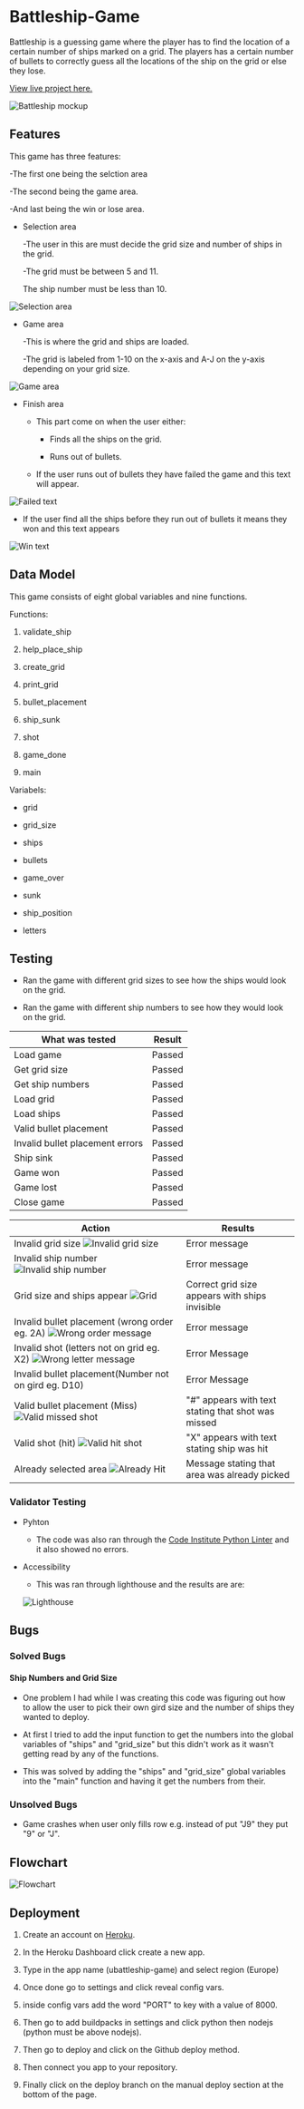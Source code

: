 # Battleship-Game

Battleship is a guessing game where the player has to find the location of a certain number of ships marked on a grid. The players has a certain number of bullets to correctly guess all the locations of the ship on the grid or else they lose.

[View live project here.](https://ubattleship-game-8145696e70f4.herokuapp.com/)

![Battleship mockup](assets/images/battleship.png)

## Features
This game has three features:

 -The first one being the selction area
 
 -The second being the game area.

 -And last being the win or lose area.

- Selection area

  -The user in this are must decide the grid size and number of ships in the grid.

  -The grid must be between 5 and 11.

  The ship number must be less than 10.

![Selection area](assets/images/selection.png)

- Game area

  -This is where the grid and ships are loaded.

  -The grid is labeled from 1-10 on the x-axis and A-J on the y-axis depending on your grid size.

![Game area](assets/images/game.png)

- Finish area

  - This part come on when the user either:

    - Finds all the ships on the grid.

    - Runs out of bullets.

  - If the user runs out of bullets they have failed the game and this text will appear.

![Failed text](assets/images/failed.png)
    
 - If the user find all the ships before they run out of bullets it means they won and this text appears

![Win text](assets/images/win.png)

## Data Model

This game consists of eight global variables and nine functions. 

Functions:

  1. validate_ship

  2. help_place_ship

  3. create_grid

  4. print_grid

  5. bullet_placement

  6. ship_sunk

  7. shot

  8. game_done

  9. main

Variabels:

  - grid

  - grid_size

  - ships 

  - bullets

  - game_over

  - sunk

  - ship_position

  - letters

## Testing

- Ran the game with different grid sizes to see how the ships would look on the grid.

- Ran the game with different ship numbers to see how they would look on the grid.

|What was tested|Result|
|---|---|
|Load game|Passed|
|Get grid size|Passed|
|Get ship numbers|Passed|
|Load grid|Passed|
|Load ships|Passed|
|Valid bullet placement|Passed|
|Invalid bullet placement errors|Passed|
|Ship sink|Passed|
|Game won|Passed|
|Game lost|Passed|  
|Close game|Passed|

|Action|Results|
|---|---|
|Invalid grid size ![Invalid grid size](assets/images/invalidgrid.png)|Error message|
|Invalid ship number ![Invalid ship number](assets/images/invalidship.png)|Error message|
|Grid size and ships appear ![Grid](assets/images/grid.png)|Correct grid size appears with ships invisible|
|Invalid bullet placement (wrong order eg. 2A) ![Wrong order message](assets/images/wrongorder.png)|Error message|
|Invalid shot (letters not on grid eg. X2) ![Wrong letter message](assets/images/wrongletter.png)|Error Message|
|Invalid bullet placement(Number not on gird eg. D10)|Error Message|No Error Message appears|
|Valid bullet placement (Miss) ![Valid missed shot](assets/images/miss.png)|"#" appears with text stating that shot was missed|
|Valid shot (hit) ![Valid hit shot](assets/images/hit.png)|"X" appears with text stating ship was hit|
|Already selected area ![Already Hit](assets/images/alreadypick.png)|Message stating that area was already picked|

### Validator Testing

- Pyhton

  - The code was also ran through the [Code Institute Python Linter](https://pep8ci.herokuapp.com/#) and it also showed no errors.

- Accessibility

  - This was ran through lighthouse and the results are are:

  ![Lighthouse](assets/images/lighthouse.png)


## Bugs

### Solved Bugs

#### Ship Numbers and Grid Size

- One problem I had while I was creating this code was figuring out how to allow the user to pick their own gird size and the number of ships they wanted to deploy.

- At first I tried to add the input function to get the numbers into the global variables of "ships" and "grid_size" but this didn't work as it wasn't getting read by any of the functions.

- This was solved by adding the "ships" and "grid_size" global variables into the "main" function and having it get the numbers from their.

### Unsolved Bugs

- Game crashes when user only fills row e.g. instead of put "J9" they put "9" or "J".

## Flowchart

![Flowchart](assets/images/Flowchart.png)

## Deployment

1. Create an account on [Heroku](https://dashboard.heroku.com/apps).

2. In the Heroku Dashboard click create a new app.

3. Type in the app name (ubattleship-game) and select region (Europe)

4. Once done go to settings and click reveal config vars.

5. inside config vars add the word "PORT" to key with a value of 8000.

6. Then go to add buildpacks in settings and click python then nodejs (python must be above nodejs).

7. Then go to deploy and click on the Github deploy method.

8. Then connect you app to your repository.

9. Finally click on the deploy branch on the manual deploy section at the bottom of the page.
